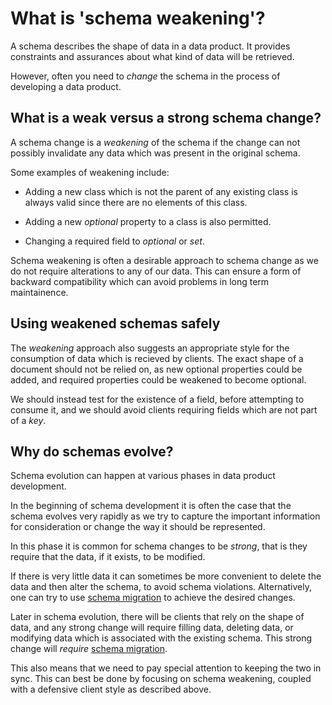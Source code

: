 # What is 'schema weakening'?

A schema describes the shape of data in a data product. It provides
constraints and assurances about what kind of data will be retrieved.

However, often you need to *change* the schema in the process of
developing a data product.

## What is a weak versus a strong schema change?

A schema change is a *weakening* of the schema if the change can not
possibly invalidate any data which was present in the original schema.

Some examples of weakening include:

* Adding a new class which is not the parent of any existing class is
always valid since there are no elements of this class.

* Adding a new *optional* property to a class is also permitted.

* Changing a required field to *optional* or *set*.

Schema weakening is often a desirable approach to schema change as we
do not require alterations to any of our data. This can ensure a form
of backward compatibility which can avoid problems in long term
maintainence.

## Using weakened schemas safely

The *weakening* approach also suggests an appropriate style for the
consumption of data which is recieved by clients. The exact shape of a
document should not be relied on, as new optional properties could be
added, and required properties could be weakened to become
optional.

We should instead test for the existence of a field, before attempting
to consume it, and we should avoid clients requiring fields which are
not part of a *key*.

## Why do schemas evolve?

Schema evolution can happen at various phases in data product
development.

In the beginning of schema development it is often the case that the
schema evolves very rapidly as we try to capture the important
information for consideration or change the way it should be
represented.

In this phase it is common for schema changes to be *strong*, that is
they require that the data, if it exists, to be modified.

If there is very little data it can sometimes be more convenient to
delete the data and then alter the schema, to avoid schema
violations. Alternatively, one can try to use [schema
migration](../reference-guides/schema-migration.md) to achieve the
desired changes.

Later in schema evolution, there will be clients that rely on the
shape of data, and any strong change will require filling data,
deleting data, or modifying data which is associated with the existing
schema. This strong change will *require* [schema
migration](../reference-guides/schema-migration.md).

This also means that we need to pay special attention to keeping the
two in sync. This can best be done by focusing on schema weakening,
coupled with a defensive client style as described above.


